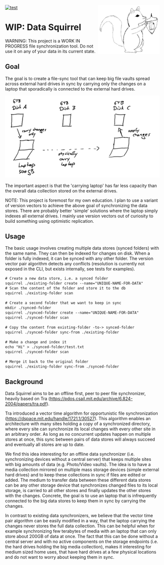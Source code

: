 <img src="./images/squirrel-small.png" align="right"
     alt="logo - image of squirrel with nut" width="200" height="161">

[![test](https://github.com/FritzFlorian/data_squirrel/actions/workflows/test.yml/badge.svg)](https://github.com/FritzFlorian/data_squirrel/actions/workflows/test.yml)

# WIP: Data Squirrel

WARNING: This project is a WORK IN PROGRESS file synchronization tool. Do not use it on any of your
data in its current state.

## Goal

The goal is to create a file-sync tool that can keep big file vaults spread across external hard drives
in sync by carrying only the changes on a laptop that sporadically is connected to the external hard drives. 

![overview](./images/overview.png)

The important aspect is that the 'carrying laptop' has far less capacity than the overall data collection stored
on the external drives.

NOTE: This project is foremost for my own education. I plan to use a variant of version vectors to achieve 
the above goal of synchronizing the data stores. There are probably better 'simple' solutions where the
laptop simply indexes all external drives. I mainly use version vectors out of curiosity to build something
using optimistic replication.

## Usage

The basic usage involves creating multiple data stores (synced folders) with the same name.
They can then be indexed for changes on disk.
When a folder is fully indexed, it can be synced with any other folder.
The version vector pair algorithm detects any conflicts (resolution is currently not exposed in the CLI,
but exists internally, see tests for examples).

```shell
# Create a new data store, i.e. a synced folder
squirrel ./existing-folder create --name="UNIQUE-NAME-FOR-DATA"
# Scan the content of the folder and store it to the db
squirrel ./existing-folder scan

# Create a second folder that we want to keep in sync
mkdir ./synced-folder
squirrel ./synced-folder create --name="UNIQUE-NAME-FOR-DATA"
squirrel ./synced-folder scan

# Copy the content from existing-folder -to-> synced-folder
squirrel ./synced-folder sync-from ./existing-folder

# Make a change and index it
echo "Hi" > ./synced-folder/test.txt
squirrel ./synced-folder scan

# Merge it back to the original folder
squirrel ./existing-folder sync-from ./synced-folder
```

## Background

Data Squirrel aims to be an offline first, peer to peer file synchronizer, heavily based on Tra
(https://pdos.csail.mit.edu/archive/6.824-2004/papers/tra.pdf).

Tra introduced a vector time algorithm for opportunistic file synchronization
(https://dspace.mit.edu/handle/1721.1/30527). This algorithm enables an architecture with
many sites holding a copy of a synchronized directory, where every site can synchronize its  local
changes with every other site in an arbitrary order. As long as no concurrent updates happen on
multiple stores at once, this sync between pairs of data stores will always succeed and eventually
all stores are up to date.

We find this idea interesting for an offline data synchronizer (i.e. synchronizing devices without
a central server) that keeps multiple sites with big amounts of data (e.g. Photo/Video vaults).
The idea is to have a media collection mirrored on multiple mass storage devices
(simple external hard drives) and to keep these collections in sync if files are edited or added. 
The medium to transfer data between these different data stores can be any other storage
device that synchronizes changed files to its local storage, is carried to all other stores and
finally updates the other stores with the changes. Concrete, the goal is to use an laptop that
is infrequently connected to the big data stores to keep them in sync by carrying the changes.

In contrast to existing data synchronizers, we believe that the vector time pair algorithm can be
easily modified in a way, that the laptop carrying the changes never stores the full data
collection. This can be helpful when for example synchronizing few terabytes of media with an
laptop that can only store about 200GB of data at once. The fact that this can be done without
a central server and with no active components on the storage endpoints (i.e. the hard drives
holding the big media collection), makes it interesting for medium sized home uses, that have
hard drives at a few physical locations and do not want to worry about keeping them in sync.
